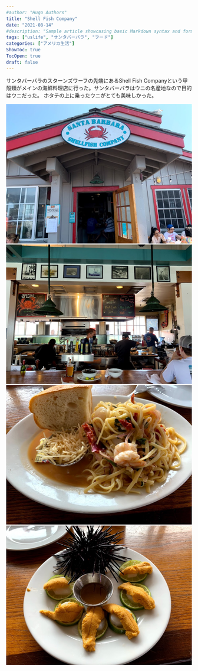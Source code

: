 ```yaml
---
#author: "Hugo Authors"
title: "Shell Fish Company"
date: "2021-08-14"
#description: "Sample article showcasing basic Markdown syntax and formatting for HTML elements."
tags: ["uslife", "サンタバーバラ", "フード"]
categories: ["アメリカ生活"]
ShowToc: true
TocOpen: true
draft: false
---
```


サンタバーバラのスターンズワーフの先端にあるShell Fish Companyという甲殻類がメインの海鮮料理店に行った。サンタバーバラはウニの名産地なので目的はウニだった。
ホタテの上に乗ったウニがとても美味しかった。

![](images/2022-02-10-16-53-12.png#center)
![](images/2022-02-10-16-53-27.png#center)
![](images/2022-02-10-16-53-55.png#center)
![](images/2022-02-10-16-54-28.png#center)
